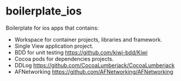 boilerplate_ios
===============

Boilerplate for ios apps that contains:

- Workspace for container projects, libraries and framework.
- Single View application project.
- BDD for unit testing https://github.com/kiwi-bdd/Kiwi
- Cocoa pods for dependencies projects.
- DDLog https://github.com/CocoaLumberjack/CocoaLumberjack
- AFNetworking https://github.com/AFNetworking/AFNetworking
